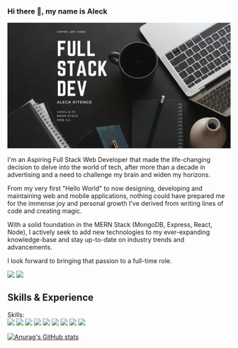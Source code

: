 ### Hi there 👋, my name is Aleck

![Follow my journey as a Web Dev](https://github.com/Aleck-Kit/Aleck-Kit/blob/main/Aleck%20Kitenge%20(7).png)

I'm an Aspiring Full Stack Web Developer that made the life-changing decision to delve into the world of tech, after more than a decade in advertising and a need to challenge my brain and widen my horizons.

 From my very first "Hello World" to now designing, developing and maintaining web and mobile applications, nothing could have prepared me for the immense joy and personal growth I've derived from writing lines of code and creating magic.

With a solid foundation in the MERN Stack (MongoDB, Express, React, Node), I actively seek to add new technologies to my ever-expanding knowledge-base and stay up-to-date on industry trends and advancements. 
 
I look forward to bringing that passion to a full-time role. 

[<img src="https://img.icons8.com/color/48/000000/linkedin.png"/>](https://www.linkedin.com/in/https://www.linkedin.com/in/aleckkitenge/)  [<img src="https://img.icons8.com/fluency/48/000000/domain.png"/>](https://aleck-kitenge.netlify.app/) 
 
 
## Skills & Experience 

Skills:   
<img src="https://img.icons8.com/color/100/000000/html-5--v1.png"/>
<img src="https://img.icons8.com/color/100/000000/css3.png"/>
<img src="https://img.icons8.com/color/100/000000/bootstrap.png"/>
<img src="https://img.icons8.com/color/100/000000/javascript--v1.png"/>
<img src="https://img.icons8.com/clouds/100/000000/react.png"/>
<img src="https://img.icons8.com/color/100/000000/mongodb.png"/>
<img src="https://img.icons8.com/fluency/100/000000/node-js.png"/>
<img src="https://img.icons8.com/color/100/000000/git.png"/>
<img src="https://img.icons8.com/clouds/100/000000/console.png"/>





[![Anurag's GitHub stats](https://github-readme-stats.vercel.app/api?username=Aleck-Kit)](https://github.com/anuraghazra/github-readme-stats)
